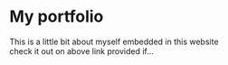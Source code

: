 # My portfolio

This is a little bit about myself embedded in this website 
<br>
check it out on above link provided if...
